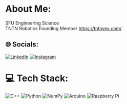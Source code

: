 #  About Me:
  SFU Engineering Science<br>  TNTN Robotics Founding Member https://tntnvex.com/ <br>


## 🌐 Socials:
[![LinkedIn](https://img.shields.io/badge/LinkedIn-%230077B5.svg?logo=linkedin&logoColor=white)](https://linkedin.com/in/trevor-ruttan-ab9911322) [![Instagram](https://img.shields.io/badge/Instagram-%23E4405F.svg?logo=Instagram&logoColor=white)](https://instagram.com/trevor_ruttan) 

# 💻 Tech Stack:
![C++](https://img.shields.io/badge/c++-%2300599C.svg?style=for-the-badge&logo=c%2B%2B&logoColor=white) ![Python](https://img.shields.io/badge/python-3670A0?style=for-the-badge&logo=python&logoColor=ffdd54) ![NumPy](https://img.shields.io/badge/numpy-%23013243.svg?style=for-the-badge&logo=numpy&logoColor=white) ![Arduino](https://img.shields.io/badge/-Arduino-00979D?style=for-the-badge&logo=Arduino&logoColor=white) ![Raspberry Pi](https://img.shields.io/badge/-RaspberryPi-C51A4A?style=for-the-badge&logo=Raspberry-Pi)
<!-- # 📊 GitHub Stats:
<!-- ![](https://github-readme-stats.vercel.app/api?username=TR-05&theme=radical&hide_border=false&include_all_commits=true&count_private=true)<br/>
<!-- ![](https://github-readme-streak-stats.herokuapp.com/?user=TR-05&theme=radical&hide_border=false)<br/>
<!-- ![](https://github-readme-stats.vercel.app/api/top-langs/?username=TR-05&theme=radical&hide_border=false&include_all_commits=true&count_private=true&layout=compact)

<!-- ---
<!-- [![](https://visitcount.itsvg.in/api?id=TR-05&icon=0&color=0)](https://visitcount.itsvg.in)

<!-- Proudly created with GPRM ( https://gprm.itsvg.in ) -->
